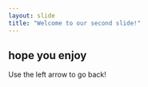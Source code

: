 ```yaml
---
layout: slide
title: "Welcome to our second slide!"
---
```

hope you enjoy
-----
Use the left arrow to go back!
